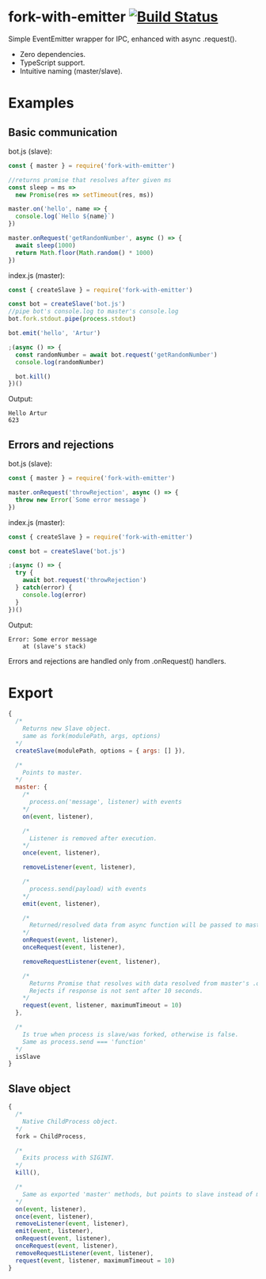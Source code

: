 # fork-with-emitter [![Build Status](https://travis-ci.com/xout/fork-with-emitter.svg?branch=master)](https://travis-ci.org/xout/fork-with-emitter)

Simple EventEmitter wrapper for IPC, enhanced with async .request(). 
- Zero dependencies.
- TypeScript support.
- Intuitive naming (master/slave).

# Examples

## Basic communication

bot.js (slave):
```javascript
const { master } = require('fork-with-emitter')

//returns promise that resolves after given ms
const sleep = ms => 
  new Promise(res => setTimeout(res, ms))

master.on('hello', name => {
  console.log(`Hello ${name}`)
})

master.onRequest('getRandomNumber', async () => {
  await sleep(1000)
  return Math.floor(Math.random() * 1000)
})
```

index.js (master):
```javascript
const { createSlave } = require('fork-with-emitter')

const bot = createSlave('bot.js')
//pipe bot's console.log to master's console.log
bot.fork.stdout.pipe(process.stdout)

bot.emit('hello', 'Artur')

;(async () => {
  const randomNumber = await bot.request('getRandomNumber')
  console.log(randomNumber)

  bot.kill()
})()
```

Output:
```shell
Hello Artur
623
```

## Errors and rejections

bot.js (slave):
```javascript
const { master } = require('fork-with-emitter')

master.onRequest('throwRejection', async () => {
  throw new Error(`Some error message`)
})
```

index.js (master):
```javascript
const { createSlave } = require('fork-with-emitter')

const bot = createSlave('bot.js')

;(async () => {
  try {
    await bot.request('throwRejection')
  } catch(error) {
    console.log(error)
  }
})()
```

Output:
```shell
Error: Some error message
    at (slave's stack)
```

Errors and rejections are handled only from .onRequest() handlers.

# Export
```javascript
{
  /*
    Returns new Slave object.
    same as fork(modulePath, args, options)
  */
  createSlave(modulePath, options = { args: [] }),

  /*
    Points to master.
  */
  master: {
    /*
      process.on('message', listener) with events
    */
    on(event, listener),

    /*
      Listener is removed after execution.
    */
    once(event, listener),

    removeListener(event, listener),

    /*
      process.send(payload) with events
    */
    emit(event, listener),

    /*
      Returned/resolved data from async function will be passed to master's request.  
    */
    onRequest(event, listener),
    onceRequest(event, listener),

    removeRequestListener(event, listener),

    /*
      Returns Promise that resolves with data resolved from master's .onRequest() listener.
      Rejects if response is not sent after 10 seconds.
    */
    request(event, listener, maximumTimeout = 10)
  },

  /*
    Is true when process is slave/was forked, otherwise is false.
    Same as process.send === 'function'
  */
  isSlave
}
```

## Slave object

```javascript
{
  /*
    Native ChildProcess object.
  */
  fork = ChildProcess,

  /*
    Exits process with SIGINT.
  */
  kill(),

  /*
    Same as exported 'master' methods, but points to slave instead of master.
  */
  on(event, listener),
  once(event, listener),
  removeListener(event, listener),
  emit(event, listener),
  onRequest(event, listener),
  onceRequest(event, listener),
  removeRequestListener(event, listener),
  request(event, listener, maximumTimeout = 10)
}
```